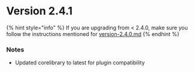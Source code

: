 # Version 2.4.1

{% hint style="info" %}
If you are upgrading from < 2.4.0, make sure you follow the instructions mentioned for [version-2.4.0.md](version-2.4.0.md "mention")
{% endhint %}

### Notes

* Updated corelibrary to latest for plugin compatibility
